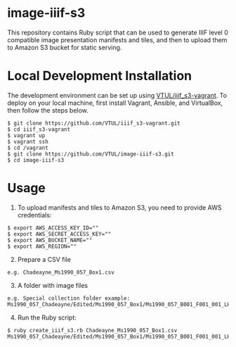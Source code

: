# image-iiif-s3
This repository contains Ruby script that can be used to generate IIIF level 0 compatible image presentation manifests and tiles, and then to upload them to Amazon S3 bucket for static serving.

# Local Development Installation
The development environment can be set up using [VTUL/iiif_s3-vagrant](https://github.com/VTUL/iiif_s3-vagrant). To deploy on your local machine, first install Vagrant, Ansible, and VirtualBox, then follow the steps below.
```
$ git clone https://github.com/VTUL/iiif_s3-vagrant.git
$ cd iiif_s3-vagrant
$ vagrant up
$ vagrant ssh
$ cd /vagrant
$ git clone https://github.com/VTUL/image-iiif-s3.git
$ cd image-iiif-s3
```
# Usage
1. To upload manifests and tiles to Amazon S3, you need to provide AWS credentials:
```
$ export AWS_ACCESS_KEY_ID=""
$ export AWS_SECRET_ACCESS_KEY=""
$ export AWS_BUCKET_NAME=""
$ export AWS_REGION=""
```
2. Prepare a CSV file
```
e.g. Chadeayne_Ms1990_057_Box1.csv
```
3. A folder with image files
```
e.g. Special collection folder example: Ms1990_057_Chadeayne/Edited/Ms1990_057_Box1/Ms1990_057_B001_F001_001_LHJClips_Ms/Access/
```
4. Run the Ruby script:
```
$ ruby create_iiif_s3.rb Chadeayne_Ms1990_057_Box1.csv Ms1990_057_Chadeayne/Edited/Ms1990_057_Box1/Ms1990_057_B001_F001_001_LHJClips_Ms/Access/
```
